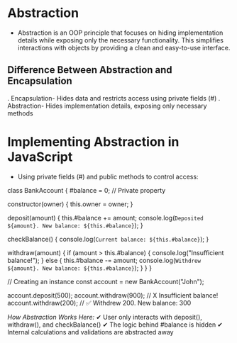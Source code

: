 # Abstraction
- Abstraction is an OOP principle that focuses on hiding implementation details while exposing only the necessary functionality. This simplifies interactions with objects by providing a clean and easy-to-use interface.

## Difference Between Abstraction and Encapsulation
. Encapsulation- Hides data and restricts access using private fields (#)
. Abstraction- Hides implementation details, exposing only necessary methods

# Implementing Abstraction in JavaScript
- Using private fields (#) and public methods to control access:

class BankAccount {
  #balance = 0; // Private property

  constructor(owner) {
    this.owner = owner;
  }

  deposit(amount) {
    this.#balance += amount;
    console.log(`Deposited ${amount}. New balance: ${this.#balance}`);
  }

  checkBalance() {
    console.log(`Current balance: ${this.#balance}`);
  }

  withdraw(amount) {
    if (amount > this.#balance) {
      console.log("Insufficient balance!");
    } else {
      this.#balance -= amount;
      console.log(`Withdrew ${amount}. New balance: ${this.#balance}`);
    }
  }
}

// Creating an instance
const account = new BankAccount("John");

account.deposit(500);
account.withdraw(900); // X Insufficient balance!
account.withdraw(200); // ✅ Withdrew 200. New balance: 300

*How Abstraction Works Here:*
✔ User only interacts with deposit(), withdraw(), and checkBalance()
✔ The logic behind #balance is hidden
✔ Internal calculations and validations are abstracted away


